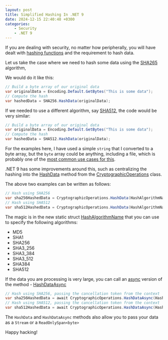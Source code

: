 ```yaml
---
layout: post
title: Simplified Hashing In .NET 9
date: 2024-12-15 22:40:48 +0300
categories:
    - Security
    - .NET 9
---
```


If you are dealing with security, no matter how peripherally, you will have dealt with [hashing functions](https://en.wikipedia.org/wiki/Hash_function) and the requirement to hash data.

Let us take the case where we need to hash some data using the [SHA265](https://www.movable-type.co.uk/scripts/sha256.html) algorithm,

We would do it like this:

```csharp
// Build a byte array of our original data
var originalData = Encoding.Default.GetBytes("This is some data");
// Compute the hash
var hashedData = SHA256.HashData(originalData);
```

If we needed to use a different algorithm, say [SHA512](https://medium.com/@zaid960928/cryptography-explaining-sha-512-ad896365a0c1), the code would be very similar:

```csharp
// Build a byte array of our original data
var originalData = Encoding.Default.GetBytes("This is some data");
// Compute the hash
var hashedData = SHA512.HashData(originalData);
```

For the examples here, I have used a simple `string` that I converted to a byte array, but the `byte` array could be anything, including a file, which is probably one of the [most common use cases for this](https://codesigningstore.com/what-is-a-file-hash-definition).

.NET 9 has some improvements around this, such as centralizing the hashing into the [HashData](https://learn.microsoft.com/en-us/dotnet/api/system.security.cryptography.cryptographicoperations.hashdata?view=net-9.0) method from the [CryptographicOperations](https://learn.microsoft.com/en-us/dotnet/api/system.security.cryptography.cryptographicoperations?view=net-9.0) class.

The above two examples can be written as follows:

```csharp
// Hash using SHA256
var sha256HashedData = CryptographicOperations.HashData(HashAlgorithmName.SHA256, originalData);
// Hash using SHA512
var sha512HashedData = CryptographicOperations.HashData(HashAlgorithmName.SHA512, originalData);
```

The magic is in the new static struct [HashAlgorithmName](https://learn.microsoft.com/en-us/dotnet/api/system.security.cryptography.hashalgorithmname?view=net-9.0) that you can use to specify the following algorithms:

- MD5	
- SHA1
- SHA256
- SHA3_256
- SHA3_384
- SHA3_512
- SHA384
- SHA512

If the data you are processing is very large, you can call an [async](https://learn.microsoft.com/en-us/dotnet/csharp/asynchronous-programming/) version of the method - [HashDataAsync](https://learn.microsoft.com/en-us/dotnet/api/system.security.cryptography.cryptographicoperations.hashdataasync?view=net-9.0)

```csharp
// Hash using SHA256, passing the cancellation token from the context
var sha256HashedData = await CryptographicOperations.HashDataAsync(HashAlgorithmName.SHA256, originalData, token);
// Hash using SHA512, passing the cancellation token from the context
var sha512HashedData = await CryptographicOperations.HashDataAsync(HashAlgorithmName.SHA512, originalData, token);
```

The `HashData` and `HashDataAsync` methods also allow you to pass your data as a `Stream` or a `ReadOnlySpan<byte>`

Happy hacking!